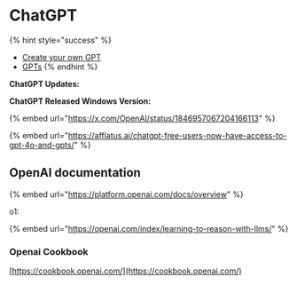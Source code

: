 # ChatGPT

{% hint style="success" %}
* [Create your own GPT](create-your-own-gpts.md)
* [GPTs](gpts.md)
{% endhint %}



**ChatGPT Updates:**

**ChatGPT Released Windows Version:**

{% embed url="https://x.com/OpenAI/status/1846957067204166113" %}

{% embed url="https://afflatus.ai/chatgpt-free-users-now-have-access-to-gpt-4o-and-gpts/" %}

## OpenAI documentation

{% embed url="https://platform.openai.com/docs/overview" %}

o1:

{% embed url="https://openai.com/index/learning-to-reason-with-llms/" %}

### Openai Cookbook

[https://cookbook.openai.com/](https://cookbook.openai.com/)





